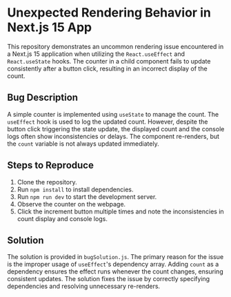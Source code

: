 # Unexpected Rendering Behavior in Next.js 15 App

This repository demonstrates an uncommon rendering issue encountered in a Next.js 15 application when utilizing the `React.useEffect` and `React.useState` hooks.  The counter in a child component fails to update consistently after a button click, resulting in an incorrect display of the count.

## Bug Description

A simple counter is implemented using `useState` to manage the count.  The `useEffect` hook is used to log the updated count.  However, despite the button click triggering the state update, the displayed count and the console logs often show inconsistencies or delays. The component re-renders, but the `count` variable is not always updated immediately. 

## Steps to Reproduce
1. Clone the repository.
2. Run `npm install` to install dependencies.
3. Run `npm run dev` to start the development server.
4. Observe the counter on the webpage.
5. Click the increment button multiple times and note the inconsistencies in count display and console logs.

## Solution
The solution is provided in `bugSolution.js`.  The primary reason for the issue is the improper usage of `useEffect`'s dependency array. Adding `count` as a dependency ensures the effect runs whenever the count changes, ensuring consistent updates. The solution fixes the issue by correctly specifying dependencies and resolving unnecessary re-renders.